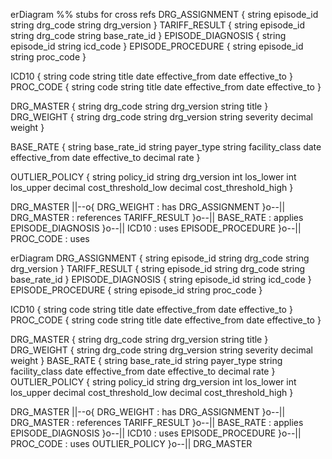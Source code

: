erDiagram
  %% stubs for cross refs
  DRG_ASSIGNMENT { string episode_id string drg_code string drg_version }
  TARIFF_RESULT  { string episode_id string drg_code string base_rate_id }
  EPISODE_DIAGNOSIS { string episode_id string icd_code }
  EPISODE_PROCEDURE { string episode_id string proc_code }

  ICD10 { string code string title date effective_from date effective_to }
  PROC_CODE { string code string title date effective_from date effective_to }

  DRG_MASTER { string drg_code string drg_version string title }
  DRG_WEIGHT { string drg_code string drg_version string severity decimal weight }

  BASE_RATE { string base_rate_id string payer_type string facility_class date effective_from date effective_to decimal rate }

  OUTLIER_POLICY { string policy_id string drg_version int los_lower int los_upper decimal cost_threshold_low decimal cost_threshold_high }

  DRG_MASTER ||--o{ DRG_WEIGHT : has
  DRG_ASSIGNMENT }o--|| DRG_MASTER : references
  TARIFF_RESULT }o--|| BASE_RATE : applies
  EPISODE_DIAGNOSIS }o--|| ICD10 : uses
  EPISODE_PROCEDURE }o--|| PROC_CODE : uses


erDiagram
  DRG_ASSIGNMENT { string episode_id string drg_code string drg_version }
  TARIFF_RESULT  { string episode_id string drg_code string base_rate_id }
  EPISODE_DIAGNOSIS { string episode_id string icd_code }
  EPISODE_PROCEDURE { string episode_id string proc_code }

  ICD10 { string code string title date effective_from date effective_to }
  PROC_CODE { string code string title date effective_from date effective_to }

  DRG_MASTER { string drg_code string drg_version string title }
  DRG_WEIGHT { string drg_code string drg_version string severity decimal weight }
  BASE_RATE { string base_rate_id string payer_type string facility_class date effective_from date effective_to decimal rate }
  OUTLIER_POLICY { string policy_id string drg_version int los_lower int los_upper decimal cost_threshold_low decimal cost_threshold_high }

  DRG_MASTER ||--o{ DRG_WEIGHT : has
  DRG_ASSIGNMENT }o--|| DRG_MASTER : references
  TARIFF_RESULT }o--|| BASE_RATE : applies
  EPISODE_DIAGNOSIS }o--|| ICD10 : uses
  EPISODE_PROCEDURE }o--|| PROC_CODE : uses
  OUTLIER_POLICY }o--|| DRG_MASTER
